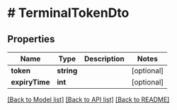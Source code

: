# # TerminalTokenDto

## Properties

Name | Type | Description | Notes
------------ | ------------- | ------------- | -------------
**token** | **string** |  | [optional] 
**expiryTime** | **int** |  | [optional] 

[[Back to Model list]](../../README.md#documentation-for-models) [[Back to API list]](../../README.md#documentation-for-api-endpoints) [[Back to README]](../../README.md)


